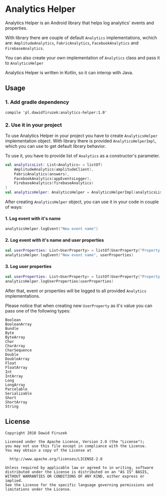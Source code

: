 # Analytics Helper
Analytics Helper is an Android library that helps log analytics' events and properties.

With library there are couple of default `Analytics` implementations, wchich are: `AmplitudeAnalytics`, `FabricAnalytics`, `FacebookAnalytics` and `FirebaseAnalytics`. 

You can also create your own implementation of `Analytics` class and pass it to `AnalyticsHelper`

Analytics Helper is written in Kotlin, so it can interop with Java. 

## Usage
### 1. Add gradle dependency
```
compile 'pl.dawidfiruzek:analytics-helper:1.0'
```

### 2. Use it in your project
To use Analytics Helper in your project you have to create `AnalyticsHelper` implementation object.
With library there is provided `AnalyticsHelperImpl`, which you can use to get default library behavior. 

To use it, you have to provide list of `Analytics` as a constructor's parameter. 

```Kotlin
val analyticsList: List<Analytics> = listOf(
    AmplitudeAnalytics(amplitudeClient),
    FabricAnalytics(answers),
    FacebookAnalytics(appEventsLogger),
    FirebaseAnalytics(firebaseAnalytics)
)
val analyticsHelper: AnalyticsHelper = AnalyticsHelperImpl(analyticsList)
```
After creating `AnalyticsHelper` object, you can use it in your code in couple of ways:
#### 1. Log event with it's name 
```Kotlin
analyticsHelper.logEvent("New event name")
```
#### 2. Log event with it's name and user properties
```Kotlin
val userProperties: List<UserProperty> = listOf(UserProperty("Property Name", "Property Value"))
analyticsHelper.logEvent("New event name", userProperties)
```
#### 3. Log user properties
```Kotlin
val userProperties: List<UserProperty> = listOf(UserProperty("Property Name", "Property Value"))
analyticsHelper.logUserProperties(userProperties)
```
After that, event or properties will be logged to all provided `Analytics` implementations.

Please notice that when creating new `UserProperty` as it's value you can pass one of the following types:
```
Boolean
BooleanArray
Bundle
Byte
ByteArray
Char
CharArray
CharSequence
Double
DoubleArray
Float
FloatArray
Int
IntArray
Long
LongArray
Parcelable
Serializable
Short
ShortArray
String
```

License
-------

    Copyright 2018 Dawid Firuzek

    Licensed under the Apache License, Version 2.0 (the "License");
    you may not use this file except in compliance with the License.
    You may obtain a copy of the License at

      http://www.apache.org/licenses/LICENSE-2.0

    Unless required by applicable law or agreed to in writing, software
    distributed under the License is distributed on an "AS IS" BASIS,
    WITHOUT WARRANTIES OR CONDITIONS OF ANY KIND, either express or implied.
    See the License for the specific language governing permissions and
    limitations under the License.
